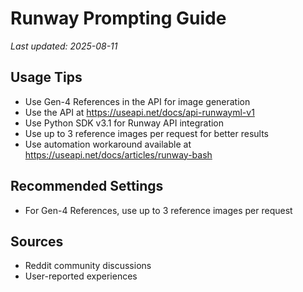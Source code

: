 # Runway Prompting Guide

*Last updated: 2025-08-11*

## Usage Tips

- Use Gen-4 References in the API for image generation
- Use the API at https://useapi.net/docs/api-runwayml-v1
- Use Python SDK v3.1 for Runway API integration
- Use up to 3 reference images per request for better results
- Use automation workaround available at https://useapi.net/docs/articles/runway-bash

## Recommended Settings

- For Gen-4 References, use up to 3 reference images per request

## Sources

- Reddit community discussions
- User-reported experiences
